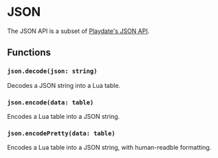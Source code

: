 # JSON

The JSON API is a subset of
[Playdate's JSON API](https://sdk.play.date/inside-playdate/#M-json).

## Functions

### `json.decode(json: string)`

Decodes a JSON string into a Lua table.

### `json.encode(data: table)`

Encodes a Lua table into a JSON string.

### `json.encodePretty(data: table)`

Encodes a Lua table into a JSON string, with human-readble formatting.
